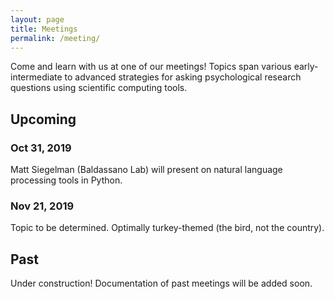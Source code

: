 ```yaml
---
layout: page
title: Meetings
permalink: /meeting/
---
```


<p>
    Come and learn with us at one of our meetings! Topics span various early-intermediate to advanced
    strategies for asking psychological research questions using scientific computing tools.
</p>

<h2>Upcoming</h2>

<div class="row">
    <div class="col-md-12">
        <h3 id="10-13-2019">Oct 31, 2019</h3>
        <p>
            Matt Siegelman (Baldassano Lab) will present on natural language processing tools in Python.
        </p>
    </div>
    <div class="col-md-12">
        <h3 id="11-21-2019">Nov 21, 2019</h3>
        <p>
            Topic to be determined. Optimally turkey-themed (the bird, not the country).
        </p>
    </div>
</div>

<h2>Past</h2>

Under construction! Documentation of past meetings will be added soon.


